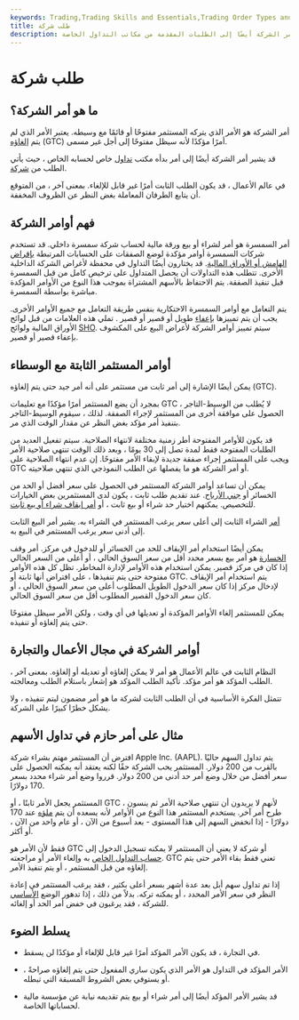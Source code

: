 ```yaml
---
keywords: Trading,Trading Skills and Essentials,Trading Order Types and Processes,Trading Skills,Trading Orders
title: طلب شركة
description: أمر الشركة هو أمر شراء أو بيع مستثمر يظل مفتوحًا إلى أجل غير مسمى. يشير أمر الشركة أيضًا إلى الطلبات المقدمة من مكاتب التداول الخاصة.
---
```


# طلب شركة
## ما هو أمر الشركة؟

أمر الشركة هو الأمر الذي يتركه المستثمر مفتوحًا أو قائمًا مع وسيطه. يعتبر الأمر الذي لم يتم [إلغاؤه](/gtc) (GTC) أمرًا مؤكدًا لأنه سيظل مفتوحًا إلى أجل غير مسمى.

قد يشير أمر الشركة أيضًا إلى أمر بدأه مكتب [تداول](/proprietarytrading) خاص لحسابه الخاص ، حيث يأتي الطلب من [شركة](/firm).

في عالم الأعمال ، قد يكون الطلب الثابت أمرًا غير قابل للإلغاء. بمعنى آخر ، من المتوقع أن يتابع الطرفان المعاملة بغض النظر عن الظروف المخففة.

## فهم أوامر الشركة

أمر السمسرة هو أمر لشراء أو بيع ورقة مالية لحساب شركة سمسرة داخلي. قد تستخدم شركات السمسرة أوامر مؤكدة لوضع الصفقات على الحسابات المرتبطة [بإقراض الهامش أو الأوراق المالية](/securitieslending). قد يختارون أيضًا التداول في محفظة لأغراض الشركة الداخلية الأخرى. تتطلب هذه التداولات أن يحصل المتداول على ترخيص كامل من قبل السمسرة قبل تنفيذ الصفقة. يتم الاحتفاظ بالأسهم المشتراة بموجب هذا النوع من الأوامر المؤكدة مباشرة بواسطة السمسرة.

يتم التعامل مع أوامر السمسرة الاحتكارية بنفس طريقة التعامل مع جميع الأوامر الأخرى. يجب أن يتم تمييزها [بإعفاء](/shortexempt) طويل أو قصير أو قصير . تملي هذه العلامات من قبل لوائح الأوراق المالية ولوائح [SHO](/regsho). سيتم تمييز أوامر الشركة لأغراض البيع على المكشوف بإعفاء قصير أو قصير.

## أوامر المستثمر الثابتة مع الوسطاء

يمكن أيضًا الإشارة إلى أمر ثابت من مستثمر على أنه أمر جيد حتى يتم إلغاؤه (GTC).

بمجرد أن يضع المستثمر أمرًا مؤكدًا مع تعليمات GTC ، لا يُطلب من الوسيط-التاجر الحصول على موافقة أخرى من المستثمر لإجراء الصفقة. لذلك ، سيقوم الوسيط-التاجر بتنفيذ أمر مؤكد بغض النظر عن مقدار الوقت الذي مر.

قد يكون للأوامر المفتوحة أطر زمنية مختلفة لانتهاء الصلاحية. سيتم تفعيل العديد من الطلبات المفتوحة فقط لمدة تصل إلى 30 يومًا ، وبعد ذلك الوقت تنتهي صلاحية الأمر ويجب على المستثمر إجراء صفقة جديدة لإبقاء الأمر مفتوحًا. إن عدم انتهاء الصلاحية على GTC أو أمر الشركة هو ما يفصلها عن الطلب النموذجي الذي تنتهي صلاحيته.

يمكن أن تساعد أوامر الشركة المستثمر في الحصول على سعر أفضل أو الحد من الخسائر أو [جني الأرباح](/profittaking). عند تقديم طلب ثابت ، يكون لدى المستثمرين بعض الخيارات للتخصيص. يمكنهم اختيار حد شراء أو بيع ثابت ، أو [أمر إيقاف شراء أو بيع ثابت](/stoporder).

[أمر](/limitorder) الشراء الثابت إلى أعلى سعر يرغب المستثمر في الشراء به. يشير أمر البيع الثابت إلى أدنى سعر يرغب المستثمر في البيع به.

>

يمكن أيضًا استخدام أمر الإيقاف للحد من الخسائر أو للدخول في مركز. أمر وقف [الخسارة](/stop-lossorder) هو أمر بيع بسعر محدد أقل من سعر السوق الحالي ، أو أعلى من السعر الحالي إذا كان في مركز قصير. يمكن استخدام هذه الأوامر لإدارة المخاطر. تظل كل هذه الأوامر مفتوحة حتى يتم تنفيذها ، على افتراض أنها ثابتة أو GTC. يتم استخدام أمر الإيقاف لإدخال مركز إذا كان سعر الدخول الطويل المطلوب أعلى من سعر السوق الحالي ، أو كان سعر الدخول القصير المطلوب أقل من سعر السوق الحالي.

يمكن للمستثمر إلغاء الأوامر المؤكدة أو تعديلها في أي وقت ، ولكن الأمر سيظل مفتوحًا حتى يتم إلغاؤه أو تنفيذه.

## أوامر الشركة في مجال الأعمال والتجارة

النظام الثابت في عالم الأعمال هو أمر لا يمكن إلغاؤه أو تعديله أو إلغاؤه. بمعنى آخر ، الطلب المؤكد هو أمر مؤكد. تأكيد الطلب المؤكد هو إشعار باستلام الطلب ومعالجته.

تتمثل الفكرة الأساسية في أن الطلب الثابت لشركة ما هو أمر مضمون ليتم تنفيذه ، ولا يشكل خطرًا كبيرًا على الشركة.

## مثال على أمر حازم في تداول الأسهم

افترض أن المستثمر مهتم بشراء شركة Apple Inc. (AAPL). يتم تداول السهم حاليًا بالقرب من 200 دولار. المستثمر يحب الشركة حقًا لكنه يعتقد أنه يمكنه الحصول على سعر أفضل من خلال وضع أمر حد أدنى من 200 دولار. قرروا وضع أمر شراء محدد بسعر 170 دولارًا.

المستثمر يجعل الأمر ثابتًا ، أو GTC ، لأنهم لا يريدون أن تنتهي صلاحية الأمر ثم ينسون طرح أمر آخر. يستخدم المستثمر هذا النوع من الأوامر لأنه يسعده أن يتم [ملؤه](/fill) عند 170 دولارًا - إذا انخفض السهم إلى هذا المستوى - بعد أسبوع من الآن ، أو عام واحد من الآن ، أو أكثر.

فقط لأن الأمر هو GTC أو شركة لا يعني أن المستثمر لا يمكنه تسجيل الدخول إلى [حساب التداول الخاص](/tradingaccount) به وإلغاء الأمر أو مراجعته. GTC تعني فقط بقاء الأمر حتى يتم إلغاؤه من قبل المستثمر ، أو يتم تنفيذ الأمر.

إذا تم تداول سهم أبل بعد عدة أشهر بسعر أعلى بكثير ، فقد يرغب المستثمر في إعادة النظر في سعر الأمر المحدد ، أو يمكنه تركه. بدلاً من ذلك ، إذا تدهور الوضع [الأساسي](/fundamentalanalysis) للشركة ، فقد يرغبون في خفض أمر الحد أو إلغائه.

## يسلط الضوء

- في التجارة ، قد يكون الأمر المؤكد أمرًا غير قابل للإلغاء أو مؤكدًا لن يسقط.

- الأمر المؤكد في التداول هو الأمر الذي يكون ساري المفعول حتى يتم إلغاؤه صراحةً ، أو يستوفي بعض الشروط المسبقة التي تبطله.

- قد يشير الأمر المؤكد أيضًا إلى أمر شراء أو بيع يتم تقديمه نيابة عن مؤسسة مالية لحساباتها الخاصة.

